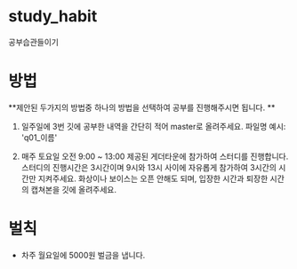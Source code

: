 # study_habit
공부습관들이기 

# 방법
**제안된 두가지의 방법중 하나의 방법을 선택하여 공부를 진행해주시면 됩니다. **

1. 일주일에 3번 깃에 공부한 내역을 간단히 적어 master로 올려주세요.
파일명 예시: 'q01_이름'

2. 매주 토요일 오전 9:00 ~ 13:00 제공된 게더타운에 참가하여 스터디를 진행합니다.
스터디의 진행시간은 3시간이며 9시와 13시 사이에 자유롭게 참가하여 3시간의 시간만 지켜주세요.
화상이나 보이스는 오픈 안해도 되며, 입장한 시간과 퇴장한 시간의 캡쳐본을 깃에 올려주세요.


# 벌칙
-  차주 월요일에 5000원 벌금을 냅니다.




